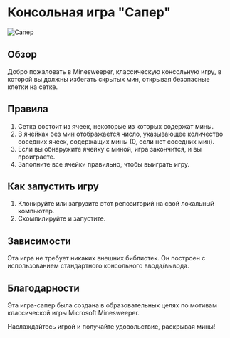 # Консольная игра "Сапер"

![Сапер](https://pimg.mycdn.me/getImage?url=http%3A%2F%2Fi.mycdn.me%2Fimage%3Fid%3D927708830071%26ts%3D0003000000000002800140%26plc%3DUNKNOWN%26tkn%3D*892-UsBcIVuH9-t119VfnC_Mfio%26fn%3Dtopic_link_1080&type=TOPIC_LINK_WIDE_548&signatureToken=vzlVZGKSe288nJRRx3gljA)

## Обзор

Добро пожаловать в Minesweeper, классическую консольную игру, в которой вы должны избегать скрытых мин, открывая безопасные клетки на сетке.

## Правила

1. Сетка состоит из ячеек, некоторые из которых содержат мины.
2. В ячейках без мин отображается число, указывающее количество соседних ячеек, содержащих мины (0, если нет соседних мин).
3. Если вы обнаружите ячейку с миной, игра закончится, и вы проиграете.
4. Заполните все ячейки правильно, чтобы выиграть игру.

## Как запустить игру

1. Клонируйте или загрузите этот репозиторий на свой локальный компьютер.
2. Скомпилируйте и запустите.

## Зависимости

Эта игра не требует никаких внешних библиотек. Он построен с использованием стандартного консольного ввода/вывода.

## Благодарности

Эта игра-сапер была создана в образовательных целях по мотивам классической игры Microsoft Minesweeper.

Наслаждайтесь игрой и получайте удовольствие, раскрывая мины!
